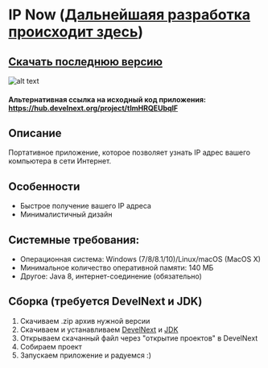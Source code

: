 # IP Now ([Дальнейшаяя разработка происходит здесь](https://github.com/Zalexanninev15/IP-Now-next))
## [Скачать последнюю версию](https://github.com/Zalexanninev15/IP-Now/releases/tag/1.7)
![alt text](https://i.imgur.com/DQKCY2a.png) 
#### Альтернативная ссылка на исходный код приложения: https://hub.develnext.org/project/tImHRQEUbqlF
## Описание
Портативное приложение, которое позволяет узнать IP адрес вашего компьютера в сети Интернет.
## Особенности
* Быстрое получение вашего IP адреса
* Минималистичный дизайн
## Системные требования:
* Операционная система: Windows (7/8/8.1/10)/Linux/macOS (MacOS X)
* Минимальное количество оперативной памяти: 140 МБ
* Другое: Java 8, интернет-соединение (обязательно)
## Сборка (требуется DevelNext и JDK)
1. Скачиваем .zip архив нужной версии
2. Скачиваем и устанавливаем [DevelNext](https://github.com/jphp-group/develnext/releases) и [JDK](https://www.oracle.com/technetwork/java/javase/downloads/2133151)
3. Открываем скачанный файл через "открытие проектов" в DevelNext
4. Собираем проект 
5. Запускаем приложение и радуемся :)
